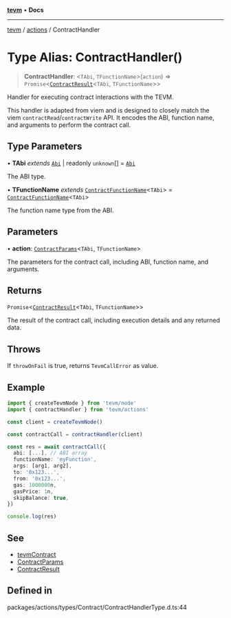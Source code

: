 [**tevm**](../../README.md) • **Docs**

***

[tevm](../../modules.md) / [actions](../README.md) / ContractHandler

# Type Alias: ContractHandler()

> **ContractHandler**: \<`TAbi`, `TFunctionName`\>(`action`) => `Promise`\<[`ContractResult`](../../index/type-aliases/ContractResult.md)\<`TAbi`, `TFunctionName`\>\>

Handler for executing contract interactions with the TEVM.

This handler is adapted from viem and is designed to closely match the viem `contractRead`/`contractWrite` API.
It encodes the ABI, function name, and arguments to perform the contract call.

## Type Parameters

• **TAbi** *extends* [`Abi`](../../index/type-aliases/Abi.md) \| readonly `unknown`[] = [`Abi`](../../index/type-aliases/Abi.md)

The ABI type.

• **TFunctionName** *extends* [`ContractFunctionName`](../../index/type-aliases/ContractFunctionName.md)\<`TAbi`\> = [`ContractFunctionName`](../../index/type-aliases/ContractFunctionName.md)\<`TAbi`\>

The function name type from the ABI.

## Parameters

• **action**: [`ContractParams`](../../index/type-aliases/ContractParams.md)\<`TAbi`, `TFunctionName`\>

The parameters for the contract call, including ABI, function name, and arguments.

## Returns

`Promise`\<[`ContractResult`](../../index/type-aliases/ContractResult.md)\<`TAbi`, `TFunctionName`\>\>

The result of the contract call, including execution details and any returned data.

## Throws

If `throwOnFail` is true, returns `TevmCallError` as value.

## Example

```typescript
import { createTevmNode } from 'tevm/node'
import { contractHandler } from 'tevm/actions'

const client = createTevmNode()

const contractCall = contractHandler(client)

const res = await contractCall({
  abi: [...], // ABI array
  functionName: 'myFunction',
  args: [arg1, arg2],
  to: '0x123...',
  from: '0x123...',
  gas: 1000000n,
  gasPrice: 1n,
  skipBalance: true,
})

console.log(res)
```

## See

 - [tevmContract](https://tevm.sh/reference/tevm/memory-client/functions/tevmContract)
 - [ContractParams](../../index/type-aliases/ContractParams.md)
 - [ContractResult](../../index/type-aliases/ContractResult.md)

## Defined in

packages/actions/types/Contract/ContractHandlerType.d.ts:44
